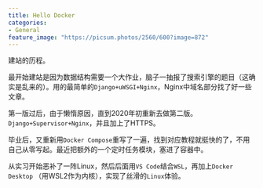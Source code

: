 ```yaml
---
title: Hello Docker
categories:
- General
feature_image: "https://picsum.photos/2560/600?image=872"
---
```


建站的历程。

最开始建站是因为数据结构需要一个大作业，脑子一抽报了搜索引擎的题目（这确实是乱来的）。用的最简单的`Django+uWSGI+Nginx`，Nginx中域名部分找了好一些文章。

第一版过后，由于懒惰原因，直到2020年初重新去做第二版。`Django+Supervisor+Nginx`，并且加上了HTTPS。

毕业后，又重新用`Docker Compose`重写了一遍，找到对应教程就挺快的了，不用自己从零写起。最近把额外的一个定时任务模块，塞进了容器中。

从实习开始恶补了一阵Linux，然后后面用`VS Code`结合`WSL`，再加上`Docker Desktop` （用WSL2作为内核），实现了丝滑的`Linux`体验。
